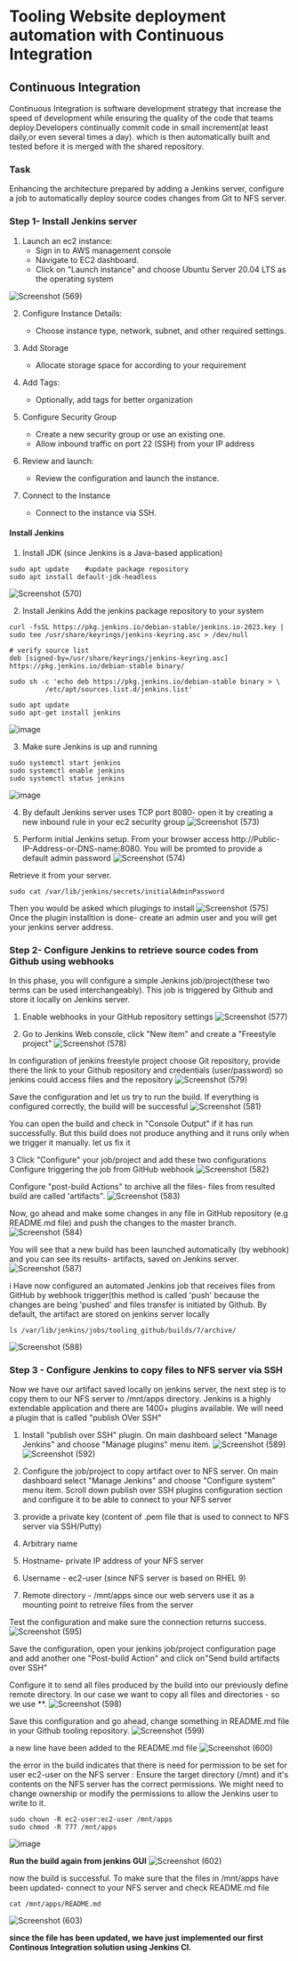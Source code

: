 # Tooling Website deployment automation with Continuous Integration
## Continuous Integration
Continuous Integration is software development strategy that increase the speed of development while ensuring the quality of the code that teams deploy.Developers continually commit code in small increment(at least daily,or even several times a day). which is then automatically built and tested before it is merged with the shared repository.

### Task
Enhancing the architecture prepared by adding a Jenkins server, configure a job to automatically deploy source codes changes from Git to NFS server.

### Step 1- Install Jenkins server
1. Launch an ec2 instance:
    - Sign in to AWS management console
    - Navigate to EC2 dashboard.
    - Click on "Launch instance" and choose Ubuntu Server 20.04 LTS as the operating system

![Screenshot (569)](https://github.com/user-attachments/assets/9ef2316f-d76a-47ba-986e-547df21e18a6)


2. Configure Instance Details:
    - Choose instance type, network, subnet, and other required settings.

3. Add Storage
    - Allocate storage space for according to your requirement

4. Add Tags:
    - Optionally, add tags for better organization

5. Configure Security Group
    - Create a new security group or use an existing one.
    - Allow inbound traffic on port 22 (SSH) from your IP address

6. Review and launch:
    - Review the configuration and launch the instance.
    
7. Connect to the Instance
    - Connect to the instance via SSH.


#### Install Jenkins
1. Install JDK (since Jenkins is a Java-based application)
```
sudo apt update    #update package repository
sudo apt install default-jdk-headless
```
![Screenshot (570)](https://github.com/user-attachments/assets/e95c02c5-14d4-4dc1-ac1c-914d91f59bb0)

2. Install Jenkins
Add the jenkins package repository to your system
```
curl -fsSL https://pkg.jenkins.io/debian-stable/jenkins.io-2023.key | sudo tee /usr/share/keyrings/jenkins-keyring.asc > /dev/null

# verify source list
deb [signed-by=/usr/share/keyrings/jenkins-keyring.asc] https://pkg.jenkins.io/debian-stable binary/

sudo sh -c 'echo deb https://pkg.jenkins.io/debian-stable binary > \
         /etc/apt/sources.list.d/jenkins.list'

sudo apt update 
sudo apt-get install jenkins
```
![image](https://github.com/user-attachments/assets/b795409b-d714-4b2d-b8eb-20102250410a)

3. Make sure Jenkins is up and running
```
sudo systemctl start jenkins
sudo systemctl enable jenkins
sudo systemctl status jenkins
```
![image](https://github.com/user-attachments/assets/466c8b5f-ae68-4329-bec2-7112733ddba6)

4. By default Jenkins server uses TCP port 8080- open it by creating a new inbound rule in your ec2 security group
![Screenshot (573)](https://github.com/user-attachments/assets/83632136-9b4d-4143-99d4-28a38cbc447f)

6. Perform initial Jenkins setup.
From your browser access http://Public-IP-Address-or-DNS-name:8080. You will be promted to provide a default admin password
![Screenshot (574)](https://github.com/user-attachments/assets/45c6e2f3-574e-4a54-ab0c-24f5df2112e5)

Retrieve it from your server.
```
sudo cat /var/lib/jenkins/secrets/initialAdminPassword
```
Then you would be asked which plugings to install
![Screenshot (575)](https://github.com/user-attachments/assets/3ca25acb-5247-40ea-87ea-8047a3a682cc)
Once the plugin installtion is done- create an admin user and you will get your jenkins server address.



### Step 2- Configure Jenkins to retrieve source codes from Github using webhooks
In this phase, you will configure a simple Jenkins job/project(these two terms can be used interchangeably). This job is triggered by Github and store it locally on Jenkins server.

1. Enable webhooks in your GitHub repository settings
![Screenshot (577)](https://github.com/user-attachments/assets/ac8b121f-7429-4c31-9055-2fa8471f858e)

2. Go to Jenkins Web console, click "New item" and create a "Freestyle project"
![Screenshot (578)](https://github.com/user-attachments/assets/5e9c036c-e7fe-4cf0-a4af-d92528966244)

In configuration of jenkins freestyle project choose Git repository, provide there the link to your Github repository and credentials (user/password) so jenkins could access files and the repository
![Screenshot (579)](https://github.com/user-attachments/assets/ba638c65-c5e7-4ddd-9f57-e2956f1fcfa1)

Save the configuration and let us try to run the build. If everything is configured correctly, the build will be successful
![Screenshot (581)](https://github.com/user-attachments/assets/a3d0c738-f6a5-447f-9b7d-355759d07c16)

You can open the build and check in "Console Output" if it has run successfully. But this build does not produce anything and it runs only when we trigger it manually. let us fix it



3 Click "Configure" your job/project and add these two configurations
Configure triggering the job from GitHub webhook
![Screenshot (582)](https://github.com/user-attachments/assets/fde80db8-f068-422c-b6fe-9aa45dd4a824)

Configure "post-build Actions" to archive all the files- files from resulted build are called 'artifacts".
![Screenshot (583)](https://github.com/user-attachments/assets/2f9e3ea5-78de-4853-a14f-73004c1cf1b5)

Now, go ahead and make some changes in any file in GitHub repository (e.g README.md file) and push the changes to the master branch.
![Screenshot (584)](https://github.com/user-attachments/assets/cb1d20aa-c5e7-409b-82bc-565eb7ab2f94)

You will see that a new build has been launched automatically (by webhook) and you can see its results- artifacts, saved on Jenkins server.
![Screenshot (587)](https://github.com/user-attachments/assets/a7717488-e4dc-4007-a9d7-f01a42e287ae)


i Have now configured an automated Jenkins job that receives files from GitHub by webhook trigger(this method is called 'push' because the changes are being 'pushed' and files transfer is initiated by Github. By default, the artifact are stored on jenkins server locally

```
ls /var/lib/jenkins/jobs/tooling_github/builds/7/archive/
```
![Screenshot (588)](https://github.com/user-attachments/assets/6d55b802-266a-44d1-b32b-2f9a72e7ddb3)



### Step 3 - Configure Jenkins to copy files to NFS server via SSH
Now we have our artifact saved locally on jenkins server, the next step is to copy them to our NFS server to /mnt/apps directory.
Jenkins is a highly extendable application and there are 1400+ plugins available. We will need a plugin that is called "publish OVer SSH"

1. Install "publish over SSH" plugin.
On main dashboard select "Manage Jenkins" and choose "Manage plugins" menu item. 
![Screenshot (589)](https://github.com/user-attachments/assets/4abf0086-032f-4c4c-ba84-d6bbf4ce0fa2)
![Screenshot (592)](https://github.com/user-attachments/assets/299ac96a-8620-46c8-b19c-450b509b649d)


3. Configure the job/project to copy artifact over to NFS server.
On main dashboard select "Manage Jenkins" and choose "Configure system" menu item. Scroll down publish over SSH plugins configuration section and configure it to be able to connect to your NFS server

1. provide a private key (content of .pem file that is used to connect to NFS server via SSH/Putty)
2. Arbitrary name
3. Hostname- private IP address of your NFS server
4. Username - ec2-user (since NFS server is based on RHEL 9)
5. Remote directory - /mnt/apps since our web servers use it as a mounting point to retreive files from the server

Test the configuration and make sure the connection returns success. 
![Screenshot (595)](https://github.com/user-attachments/assets/589ff4b1-d3b7-4867-8c23-6a53505b5961)

Save the configuration, open your jenkins job/project configuration page and add another one "Post-build Action" and click on"Send build artifacts over SSH"

Configure it to send all files produced by the build into our previously define remote directory. In our case we want to copy all files and directories - so we use **. 
![Screenshot (598)](https://github.com/user-attachments/assets/10913687-6184-41d2-af52-aa1d21be25e2)

Save this configuration and go ahead, change something in README.md file in your Github tooling repository.
![Screenshot (599)](https://github.com/user-attachments/assets/9823a697-6530-410d-903f-3d3b365ccffb)

a new line have been added to the README.md file
![Screenshot (600)](https://github.com/user-attachments/assets/36a258c4-730a-4c7e-8220-a238c3219b9e)

the error in the build indicates that there is need for permission to be set for user ec2-user on the NFS server : Ensure the target directory (/mnt) and it's contents on the NFS server has the correct permissions. We might need to change ownership or modify the permissions to allow the Jenkins user to write to it.
```
sudo chown -R ec2-user:ec2-user /mnt/apps
sudo chmod -R 777 /mnt/apps
```
![image](https://github.com/user-attachments/assets/bd9d31c3-3fa4-48b0-93cb-751b227fc447)

**Run the build again from jenkins GUI**
![Screenshot (602)](https://github.com/user-attachments/assets/2dfebd55-6ea9-46ce-ac47-afe4fa91e421)

now the build is successful. To make sure that the files in /mnt/apps have been updated- connect to your NFS server and check README.md file

```
cat /mnt/apps/README.md
```
![Screenshot (603)](https://github.com/user-attachments/assets/04146971-ecfe-4c96-b7a4-f073fc88b31a)

**since the file has been updated, we have just implemented our first Continous Integration solution using Jenkins CI.**
